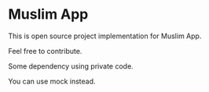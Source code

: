 # Muslim App

This is open source project implementation for Muslim App.

Feel free to contribute.

Some dependency using private code.

You can use mock instead.
